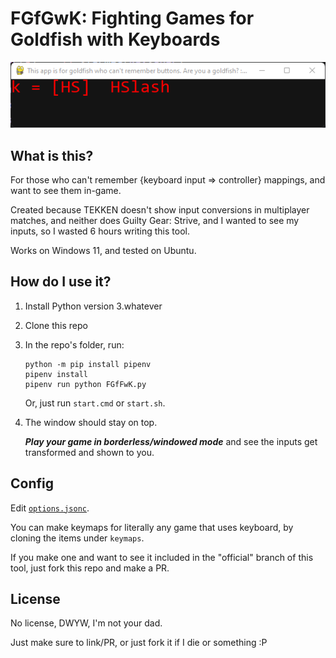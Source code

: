# FGfGwK: Fighting Games for Goldfish with Keyboards

![A picture of the application.](/window.png)

## What is this?

For those who can't remember {keyboard input => controller} mappings, and want to see them in-game.

Created because TEKKEN doesn't show input conversions in multiplayer matches, and neither does Guilty Gear: Strive, and I wanted to see my inputs, so I wasted 6 hours writing this tool.

Works on Windows 11, and tested on Ubuntu.

## How do I use it?

1.  Install Python version 3.whatever
2.  Clone this repo
3.  In the repo's folder, run:

    ```
    python -m pip install pipenv
    pipenv install
    pipenv run python FGfFwK.py
    ```

    Or, just run `start.cmd` or `start.sh`.

4.  The window should stay on top.

    ***Play your game in borderless/windowed mode*** and see the inputs get transformed and shown to you.

## Config

Edit [`options.jsonc`](/options.jsonc).

You can make keymaps for literally any game that uses keyboard, by cloning the items under `keymaps`.

If you make one and want to see it included in the "official" branch of this tool, just fork this repo and make a PR.

## License

No license, DWYW, I'm not your dad.

Just make sure to link/PR, or just fork it if I die or something :P
